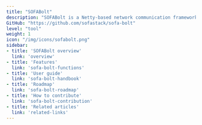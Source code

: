 ```yaml
---
title: "SOFABolt"
description: "SOFABolt is a Netty-based network communication framework."
GitHub: "https://github.com/sofastack/sofa-bolt"
level: "tool"
weight: 1
icon: "/img/icons/sofabolt.png"
sidebar:
- title: 'SOFABolt overview'
  link: 'overview'
- title: 'Features'
  link: 'sofa-bolt-functions'
- title: 'User guide'
  link: 'sofa-bolt-handbook'
- title: 'Roadmap'
  link: 'sofa-bolt-roadmap'
- title: 'How to contribute'
  link: 'sofa-bolt-contribution'
- title: 'Related articles'
  link: 'related-links'
---
```


